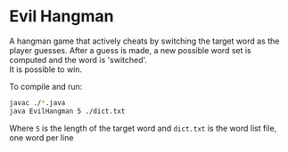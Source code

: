 # Evil Hangman
A hangman game that actively cheats by switching the target word as the player guesses. After a guess is made, a new possible word set is computed and the word is 'switched'.  
It is possible to win.

To compile and run:
```sh
javac ./*.java
java EvilHangman 5 ./dict.txt
```
Where `5` is the length of the target word and `dict.txt` is the word list file, one word per line
